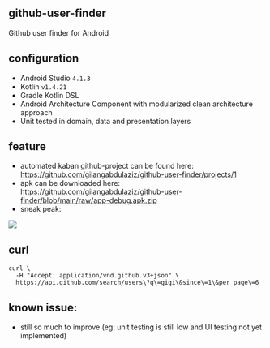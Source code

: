 ## github-user-finder
Github user finder for Android

## configuration
- Android Studio `4.1.3`
- Kotlin `v1.4.21`
- Gradle Kotlin DSL
- Android Architecture Component with modularized clean architecture approach
- Unit tested in domain, data and presentation layers

## feature
- automated kaban github-project can be found here: https://github.com/gilangabdulaziz/github-user-finder/projects/1
- apk can be downloaded here: https://github.com/gilangabdulaziz/github-user-finder/blob/main/raw/app-debug.apk.zip
- sneak peak:


![](https://i.ibb.co/qYcBfxs/114031424-90206500-98a5-11eb-8ab4-e1e8c345f049.gif)


## curl
```curl
curl \
  -H "Accept: application/vnd.github.v3+json" \
  https://api.github.com/search/users\?q\=gigi\&since\=1\&per_page\=6
```

## known issue:
- still so much to improve (eg: unit testing is still low and UI testing not yet implemented)
